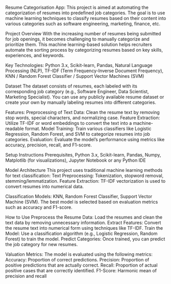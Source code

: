 Resume Categorisation App: 
This project is aimed at automating the categorization of resumes into predefined job categories. 
The goal is to use machine learning techniques to classify resumes based on their content into various categories such as software engineering, marketing, finance, etc.

Project Overview
With the increasing number of resumes being submitted for job openings, it becomes challenging to manually categorize and prioritize them. 
This machine learning-based solution helps recruiters automate the sorting process by categorizing resumes based on key skills, experiences, and keywords.

Key Technologies:
Python 3.x,
Scikit-learn,
Pandas,
Natural Language Processing (NLP),
TF-IDF (Term Frequency-Inverse Document Frequency),
KNN / Random Forest Classifier / Support Vector Machines (SVM)

Dataset
The dataset consists of resumes, each labeled with its corresponding job category (e.g., Software Engineer, Data Scientist, Marketing Specialist). 
You can use any publicly available resume dataset or create your own by manually labeling resumes into different categories.

Features:
Preprocessing of Text Data: Clean the resume text by removing stop words, special characters, and normalizing case.
Feature Extraction: Utilize TF-IDF or word embeddings to convert the text into a machine-readable format.
Model Training: Train various classifiers like Logistic Regression, Random Forest, and SVM to categorize resumes into job categories.
Evaluation: Evaluate the model’s performance using metrics like accuracy, precision, recall, and F1-score.

Setup Instructions
Prerequisites,
Python 3.x,
Scikit-learn,
Pandas,
Numpy,
Matplotlib (for visualizations),
Jupyter Notebook or any Python IDE

Model Architecture
This project uses traditional machine learning methods for text classification:
Text Preprocessing: Tokenization, stopword removal, stemming/lemmatization.
Feature Extraction: TF-IDF vectorization is used to convert resumes into numerical data.

Classification Models:
KNN,
Random Forest Classifier,
Support Vector Machine (SVM).
The best model is selected based on evaluation metrics such as accuracy and F1-score.

How to Use
Preprocess the Resume Data: Load the resumes and clean the text data by removing unnecessary information.
Extract Features: Convert the resume text into numerical form using techniques like TF-IDF.
Train the Model: Use a classification algorithm (e.g., Logistic Regression, Random Forest) to train the model.
Predict Categories: Once trained, you can predict the job category for new resumes.

Valuation Metrics:
 The model is evaluated using the following metrics:
Accuracy: Proportion of correct predictions.
Precision: Proportion of positive predictions that are actually correct.
Recall: Proportion of actual positive cases that are correctly identified.
F1-Score: Harmonic mean of precision and recall
